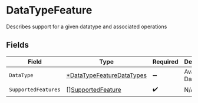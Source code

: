 # DataTypeFeature

Describes support for a given datatype and associated operations


## Fields

| Field                                                                        | Type                                                                         | Required                                                                     | Description                                                                  | Example                                                                      |
| ---------------------------------------------------------------------------- | ---------------------------------------------------------------------------- | ---------------------------------------------------------------------------- | ---------------------------------------------------------------------------- | ---------------------------------------------------------------------------- |
| `DataType`                                                                   | [*DataTypeFeatureDataTypes](../../models/shared/datatypefeaturedatatypes.md) | :heavy_minus_sign:                                                           | Available Data types                                                         | invoices                                                                     |
| `SupportedFeatures`                                                          | [][SupportedFeature](../../models/shared/supportedfeature.md)                | :heavy_check_mark:                                                           | N/A                                                                          |                                                                              |